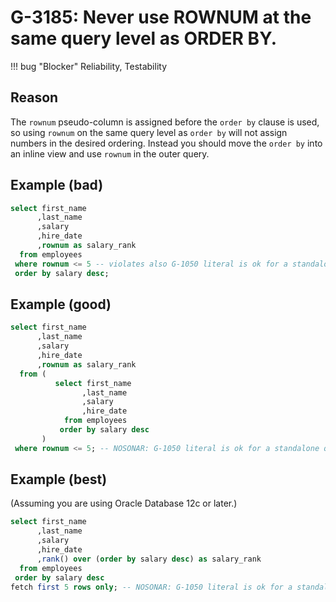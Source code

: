 # G-3185: Never use ROWNUM at the same query level as ORDER BY.

!!! bug "Blocker"
    Reliability, Testability

## Reason

The `rownum` pseudo-column is assigned before the `order by` clause is used, so using `rownum` on the same query level as `order by` will not assign numbers in the desired ordering. Instead you should move the `order by` into an inline view and use `rownum` in the outer query.

## Example (bad)

``` sql hl_lines="7"
select first_name
      ,last_name
      ,salary
      ,hire_date
      ,rownum as salary_rank
  from employees
 where rownum <= 5 -- violates also G-1050 literal is ok for a standalone query
 order by salary desc;
```

## Example (good)

``` sql hl_lines="6-14"
select first_name
      ,last_name
      ,salary
      ,hire_date
      ,rownum as salary_rank
  from (
          select first_name
                ,last_name
                ,salary
                ,hire_date
            from employees
           order by salary desc
       )
 where rownum <= 5; -- NOSONAR: G-1050 literal is ok for a standalone query
```

## Example (best)

(Assuming you are using Oracle Database 12c or later.)

``` sql hl_lines="8"
select first_name
      ,last_name
      ,salary
      ,hire_date
      ,rank() over (order by salary desc) as salary_rank
  from employees
 order by salary desc
fetch first 5 rows only; -- NOSONAR: G-1050 literal is ok for a standalone query
```